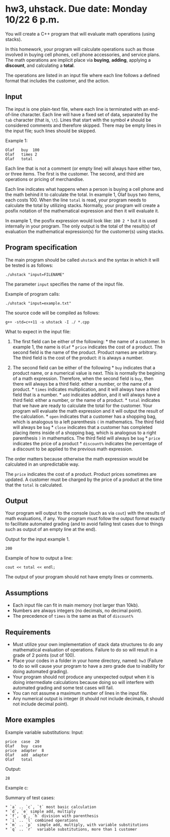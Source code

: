 # hw3, uhstack. Due date: Monday 10/22 6 p.m. 

You will create a C++ program that will evaluate math operations (using stacks).

In this homework, your program will calculate operations such as those involved in buying cell phones, cell phone accessories, and service plans. The math operations are implicit place via **buying**, **adding**, applying a **discount**, and calculating a **total**. 

The operations are listed in an input file where each line follows a defined format that includes the customer, and the action.

## Input

The input is one plain-text file, where each line is terminated with an end-of-line character.
Each line will have a fixed set of data, separated by the `tab` character (that is, `\t`).
Lines that start with the symbol `#` should be considered comments and therefore skipped. There may be empty lines in the input file; such lines should be skipped.

Example 1:

    Olaf   buy  100
    Olaf   times 2
    Olaf   total

Each line that is not a comment (or empty line) will always have either two, or three items. The first is the customer. The second, and third are operations or pricing of merchandise.

Each line indicates what happens when a person is buying a cell phone and the math behind it to calculate the total. In example 1, Olaf buys two items, each costs 100. When the line `total` is read, your program needs to calculate the total by utilizing stacks. Normally, your program will create a posfix notation of the mathematical expression and then it will evaluate it.

In example 1, the posfix expression would look like: `100 2 *` but it is used internally in your program. The only output is the total of the result(s) of evaluation the mathematical expression(s) for the customer(s) using stacks. 

## Program specification

The main program should be called `uhstack` and the syntax in which it will be tested is as follows:

`./uhstack "input=FILENAME"`

The parameter `input` specifies the name of the input file.

Example of program calls:

`./uhstack "input=example.txt"`

The source code will be compiled as follows:

`g++ -std=c++11 -o uhstack -I ./ *.cpp`

What to expect in the input file:

  1. The first field can be either of the following:
    * the name of a customer. In example 1, the name is `Olaf`
    * `price` indicates the cost of a product. The second field is the name of the product. Product names are arbitrary. The third field is the cost of the product: it is always a number. 

  1. The second field can be either of the following
    * `buy` indicates that a product name, or a numerical value is next. This is normally the begining of a math expression. 
    Therefore, when the second field is `buy`, then there will always be a third field: either a number, or the name of a product.
    * `times` indicates multiplication, and it will always have a third field that is a number.
    * `add` indicates addtion, and it will always have a third field: either a number, or the name of a product.
    * `total` indicates that we have are ready to calculate the total for the customer. Your program will evaluate the math expression and it will output the result of the calculation.
    * `open` indicates that a customer has a shopping bag, which is analogous to a left parenthesis `(` in mathematics. The third field will always be `bag`
    * `close` indicates that a customer has completed placing items inside of a shopping bag, which is analogous to a right parenthesis `)` in mathematics. The third field will always be `bag`
    * `price` indicates the price of a product 
    * `discount%` indicates the percentage of a discount to be applied to the previous math expression.

   The order matters because otherwise the math expression would be calculated in an unpredictable way.
   
   The `price` indicates the cost of a product. Product prices sometimes are updated. A customer must be charged by the price of a product at the time that the `total` is calculated.

## Output

Your program will output to the console (such as via `cout`) with the results of math evaluations, if any.
Your program must follow the output format exactly to facilitate automated grading (and to avoid failing test cases due to things such as output of an empty line at the end).

Output for the input example 1.

    200

Example of how to output a line:

`cout << total << endl;`

The output of your program should not have empty lines or comments.

## Assumptions

* Each input file can fit in main memory (not larger than 10kb).
* Numbers are always integers (no decimals, no decimal point).
* The precedence of `times` is the same as that of `discount%`

## Requirements

* Must utilize your own implementation of stack data structures to do any mathematical evaluation of operations. Failure to do so will result in a grade of 2 points (out of 100).
* Place your codes in a folder in your home directory, named: `hw3` (Failure to do so will cause your program to have a zero grade due to inability for doing automated grading).
* Your program should not produce any unexpected output when it is doing intermediate calculations because doing so will interfere with automated grading and some test cases will fail.
* You can not assume a maximum number of lines in the input file.
* Any numerical output is integer (it should not include decimals, it should not include decimal point).

## More examples

Example variable substitutions:
Input:

    price  case  20
    Olaf   buy  case
    price  adapter  8
    Olaf   add  adapter
    Olaf   total

Output:

    28
    
Example c:

Summary of test cases:

    * `a` .. `c`, `t` most basic calculation
    * `d`, `e` simple add, multiply
    * `f`, `g`, `h` division with parenthesis
    * `i` .. `l` combined operations
    * `m` .. `p`  simple add, multiply, with variable substitutions
    * `q` .. `r`  variable substitutions, more than 1 customer

